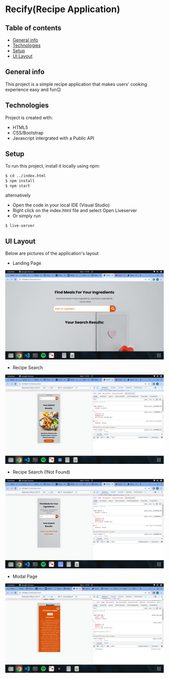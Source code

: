 # Recify(Recipe Application)

## Table of contents
* [General info](#general-info)
* [Technologies](#technologies)
* [Setup](#setup)
* [UI Layout](#UI-Layout)

## General info
This project is a simple recipe application that makes users' cooking experience easy and fun:wink:

## Technologies
Project is created with:
* HTML5
* CSS/Bootstrap
* Javascript intergrated with a Public API

## Setup
To run this project, install it locally using npm:

```
$ cd ../index.html
$ npm install
$ npm start
```
alternatively

* Open the code in your local IDE (Visual Studio)
* Right click on the index.html file and select Open Liveserver
* Or simply run

```
$ live-server
```

## UI Layout
Below are pictures of the application's layout

* Landing Page 

<img src="img/Screenshot from 2022-09-02 14-50-59.png" alt="Alt text" title="Optional title">

* Recipe Search

<img src="img/Screenshot from 2022-09-02 14-52-39.png" alt="Alt text" title="Optional title">

* Recipe Search (!Not Found)

<img src="img/Screenshot from 2022-09-02 14-55-47.png" alt="Alt text" title="Optional title">

* Modal Page

<img src="img/Screenshot from 2022-09-02 16-58-09.png" alt="Alt text" title="Optional title">





	
